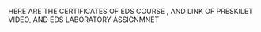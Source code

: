 HERE ARE THE CERTIFICATES OF EDS COURSE , AND LINK OF PRESKILET VIDEO, AND EDS LABORATORY ASSIGNMNET 
